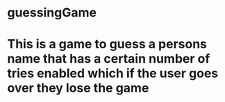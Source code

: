 # guessingGame
# This is a game to guess a persons name that has a certain number of tries enabled which if the user goes over they lose the game
# 
